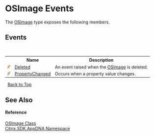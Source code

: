 # OSImage Events
 

The <a href="3392740e-a7b4-99c9-3be9-08c56344708c">OSImage</a> type exposes the following members.


## Events
&nbsp;<table><tr><th></th><th>Name</th><th>Description</th></tr><tr><td>![Public event](media/pubevent.gif "Public event")</td><td><a href="71831131-c42f-59a9-2466-a517ff9fc881">Deleted</a></td><td>
An event raised when the <a href="3392740e-a7b4-99c9-3be9-08c56344708c">OSImage</a> is deleted.</td></tr><tr><td>![Public event](media/pubevent.gif "Public event")</td><td><a href="a71b87e4-6ca4-74f9-2d8c-437dda631c72">PropertyChanged</a></td><td>
Occurs when a property value changes.</td></tr></table>&nbsp;
<a href="#osimage-events">Back to Top</a>

## See Also


#### Reference
<a href="3392740e-a7b4-99c9-3be9-08c56344708c">OSImage Class</a><br /><a href="fe2d265b-410b-8b11-1eb4-a790e0b062bf">Citrix.SDK.AppDNA Namespace</a><br />